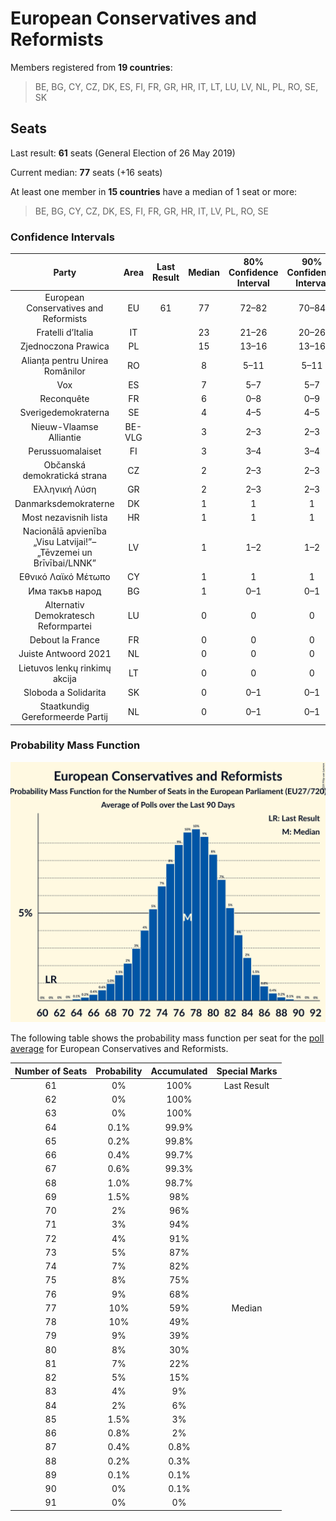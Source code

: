 # European Conservatives and Reformists

Members registered from **19 countries**:

> BE, BG, CY, CZ, DK, ES, FI, FR, GR, HR, IT, LT, LU, LV, NL, PL, RO, SE, SK

## Seats

Last result: **61** seats (General Election of 26 May 2019)

Current median: **77** seats (+16 seats)

At least one member in **15 countries** have a median of 1 seat or more:

> BE, BG, CY, CZ, DK, ES, FI, FR, GR, HR, IT, LV, PL, RO, SE

### Confidence Intervals

| Party | Area | Last Result | Median | 80% Confidence Interval | 90% Confidence Interval | 95% Confidence Interval | 99% Confidence Interval |
|:-----:|:----:|:-----------:|:------:|:-----------------------:|:-----------------------:|:-----------------------:|:-----------------------:|
| European Conservatives and Reformists | EU | 61 | 77 | 72–82 | 70–84 | 69–85 | 66–87 |
| Fratelli d’Italia | IT | | 23 | 21–26 | 20–26 | 20–26 | 19–27 |
| Zjednoczona Prawica | PL | | 15 | 13–16 | 13–16 | 13–16 | 12–17 |
| Alianța pentru Unirea Românilor | RO | | 8 | 5–11 | 5–11 | 5–11 | 4–11 |
| Vox | ES | | 7 | 5–7 | 5–7 | 5–8 | 5–8 |
| Reconquête | FR | | 6 | 0–8 | 0–9 | 0–10 | 0–10 |
| Sverigedemokraterna | SE | | 4 | 4–5 | 4–5 | 4–5 | 4–5 |
| Nieuw-Vlaamse Alliantie | BE-VLG | | 3 | 2–3 | 2–3 | 2–3 | 2–3 |
| Perussuomalaiset | FI | | 3 | 3–4 | 3–4 | 3–4 | 3–4 |
| Občanská demokratická strana | CZ | | 2 | 2–3 | 2–3 | 2–3 | 1–3 |
| Ελληνική Λύση | GR | | 2 | 2–3 | 2–3 | 2–3 | 1–3 |
| Danmarksdemokraterne | DK | | 1 | 1 | 1 | 1 | 1 |
| Most nezavisnih lista | HR | | 1 | 1 | 1 | 1 | 0–1 |
| Nacionālā apvienība „Visu Latvijai!”–„Tēvzemei un Brīvībai/LNNK” | LV | | 1 | 1–2 | 1–2 | 1–2 | 1–2 |
| Εθνικό Λαϊκό Μέτωπο | CY | | 1 | 1 | 1 | 1 | 1 |
| Има такъв народ | BG | | 1 | 0–1 | 0–1 | 0–1 | 0–1 |
| Alternativ Demokratesch Reformpartei | LU | | 0 | 0 | 0 | 0 | 0 |
| Debout la France | FR | | 0 | 0 | 0 | 0 | 0 |
| Juiste Antwoord 2021 | NL | | 0 | 0 | 0 | 0 | 0 |
| Lietuvos lenkų rinkimų akcija | LT | | 0 | 0 | 0 | 0 | 0–1 |
| Sloboda a Solidarita | SK | | 0 | 0–1 | 0–1 | 0–1 | 0–1 |
| Staatkundig Gereformeerde Partij | NL | | 0 | 0–1 | 0–1 | 0–1 | 0–1 |

### Probability Mass Function

![Graph with seats probability mass function not yet produced](average-2024-04-30-seats-pmf-europeanconservativesandreformists.png "Seats Probability Mass Function")

The following table shows the probability mass function per seat for the [poll average](average-2024-04-30.html) for European Conservatives and Reformists.

| Number of Seats | Probability | Accumulated | Special Marks |
|:---------------:|:-----------:|:-----------:|:-------------:|
| 61 | 0% | 100% | Last Result |
| 62 | 0% | 100% |  |
| 63 | 0% | 100% |  |
| 64 | 0.1% | 99.9% |  |
| 65 | 0.2% | 99.8% |  |
| 66 | 0.4% | 99.7% |  |
| 67 | 0.6% | 99.3% |  |
| 68 | 1.0% | 98.7% |  |
| 69 | 1.5% | 98% |  |
| 70 | 2% | 96% |  |
| 71 | 3% | 94% |  |
| 72 | 4% | 91% |  |
| 73 | 5% | 87% |  |
| 74 | 7% | 82% |  |
| 75 | 8% | 75% |  |
| 76 | 9% | 68% |  |
| 77 | 10% | 59% | Median |
| 78 | 10% | 49% |  |
| 79 | 9% | 39% |  |
| 80 | 8% | 30% |  |
| 81 | 7% | 22% |  |
| 82 | 5% | 15% |  |
| 83 | 4% | 9% |  |
| 84 | 2% | 6% |  |
| 85 | 1.5% | 3% |  |
| 86 | 0.8% | 2% |  |
| 87 | 0.4% | 0.8% |  |
| 88 | 0.2% | 0.3% |  |
| 89 | 0.1% | 0.1% |  |
| 90 | 0% | 0.1% |  |
| 91 | 0% | 0% |  |


